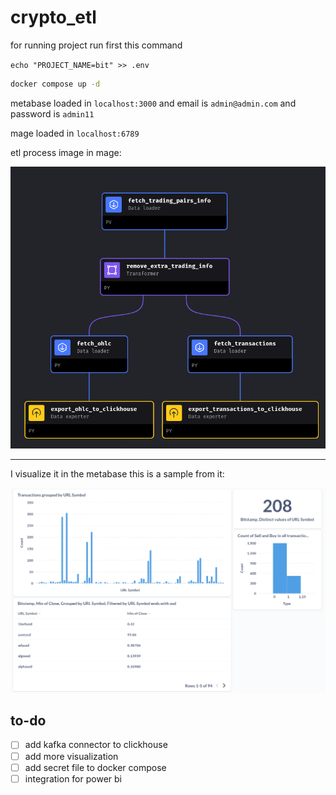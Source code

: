 # crypto_etl
for running project run first this command

```echo "PROJECT_NAME=bit" >> .env```

```bash
docker compose up -d
```

metabase loaded in `localhost:3000` and email is `admin@admin.com` and password is `admin11` 

mage loaded in `localhost:6789`

etl process image in mage: 

![etl process](https://github.com/omidforoqi/crypto_etl/blob/master/img/etl_pipeline.png)

---

I visualize it in the metabase this is a sample from it:

![visualize](https://github.com/omidforoqi/crypto_etl/blob/master/img/visualization.png)

## to-do 
 - [ ] add kafka connector to clickhouse
 - [ ] add more visualization
 - [ ] add secret file to docker compose
 - [ ] integration for power bi
